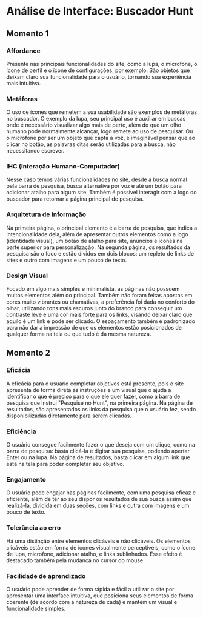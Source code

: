 # Análise de Interface: Buscador Hunt

## Momento 1 
### Affordance
Presente nas principais funcionalidades do site, como a lupa, o microfone, o ícone de perfil e o ícone de configurações, por exemplo. 
São objetos que deixam claro sua funcionalidade para o usuário, tornando sua experiência mais intuitiva.

### Metáforas
O uso de ícones que remetem a sua usabilidade são exemplos de metáforas no buscador. O exemplo da lupa, seu principal uso é auxiliar em buscas onde é necessário visualizar algo mais de perto, além do que um olho humano pode normalmente alcançar, logo remete ao uso de pesquisar. Ou o microfone por ser um objeto que capta a voz, é imaginável pensar que ao clicar no botão, as palavras ditas serão utilizadas para a busca, não necessitando escrever.

### IHC (Interação Humano-Computador)
Nesse caso temos várias funcionalidades no site, desde a busca normal pela barra de pesquisa, busca alternativa por voz e até um botão para adicionar atalho para algum site. Também é possível interagir com a logo do buscador para retornar a página principal de pesquisa.

### Arquitetura de Informação
Na primeira página, o principal elemento é a barra de pesquisa, que indica a intencionalidade dela, além de apresentar outros elementos como a logo (identidade visual), um botão de atalho para site, anúncios e ícones na parte superior para personalização. 
Na segunda página, os resultados da pesquisa são o foco e estão dividos em dois blocos: um repleto de links de sites e outro com imagens e um pouco de texto.

### Design Visual
Focado em algo mais simples e minimalista, as páginas não possuem muitos elementos além do principal. Também não foram feitas apostas em cores muito vibrantes ou chamativas, a preferência foi dada no conforto do olhar, utilizando tons mais escuros junto do branco para conseguir um contraste leve e uma cor mais forte para os links, visando deixar claro que aquilo é um link e pode ser clicado. O espaçamento também é padronizado para não dar a impressão de que os elementos estão posicionados de qualquer forma na tela ou que tudo é da mesma natureza.

## Momento 2

### Eficácia
A eficácia para o usuário completar objetivos está presente, pois o site apresenta de forma direta as instruções e um visual que o ajuda a identificar o que é preciso para o que ele quer fazer, como a barra de pesquisa que instrui "Pesquise no Hunt", na primeira página. Na página de resultados, são apresentados os links da pesquisa que o usuário fez, sendo disponibilizadas diretamente para serem clicadas.

### Eficiência
O usuário consegue facilmente fazer o que deseja com um clique, como na barra de pesquisa: basta clicá-la e digitar sua pesquisa, podendo apertar Enter ou na lupa. Na página de resultados, basta clicar em algum link que está na tela para poder completar seu objetivo.

### Engajamento
O usuário pode engajar nas páginas facilmente, com uma pesquisa eficaz e eficiente, além de ter ao seu dispor os resultados de sua busca assim que realizá-la, dividida em duas seções, com links e outra com imagens e um pouco de texto.

### Tolerância ao erro
Há uma distinção entre elementos clicáveis e não clicáveis. Os elementos clicáveis estão em forma de ícones visualmente perceptíveis, como o ícone de lupa, microfone, adicionar atalho, e links sublinhados. Esse efeito é destacado também pela mudança no cursor do mouse.

### Facilidade de aprendizado
O usuário pode aprender de forma rápida e fácil a utilizar o site por apresentar uma interface intuitiva, que posiciona seus elementos de forma coerente (de acordo com a natureza de cada) e mantém um visual e funcionalidade simples.
